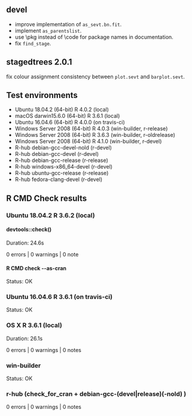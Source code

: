 ## devel 

* improve implementation of `as_sevt.bn.fit`. 
* implement `as_parentslist`. 
* use \pkg instead of \code for package names in documentation.
* fix `find_stage`.

## stagedtrees 2.0.1

fix colour assignment consistency between `plot.sevt` and `barplot.sevt`.

## Test environments

* Ubuntu 18.04.2      (64-bit)  R 4.0.2 (local) 
* macOS darwin15.6.0  (64-bit)  R 3.6.1 (local)
* Ubuntu 16.04.6      (64-bit)  R 4.0.0 (on travis-ci) 
* Windows Server 2008 (64-bit)  R 4.0.3 (win-builder, r-release)
* Windows Server 2008 (64-bit)  R 3.6.3 (win-builder, r-oldrelease)
* Windows Server 2008 (64-bit)  R 4.1.0 (win-builder, r-devel)
* R-hub debian-gcc-devel-nold (r-devel)
* R-hub debian-gcc-devel (r-devel)
* R-hub debian-gcc-release (r-release)
* R-hub windows-x86_64-devel (r-devel)
* R-hub ubuntu-gcc-release (r-release)
* R-hub fedora-clang-devel (r-devel)

## R CMD Check results

### Ubuntu 18.04.2 R 3.6.2 (local) 

#### devtools::check()

Duration: 24.6s

0 errors | 0 warnings | 0 note

#### R CMD check --as-cran

Status: OK

### Ubuntu 16.04.6 R 3.6.1 (on travis-ci)

Status: OK

### OS X R 3.6.1 (local)

Duration: 26.1s

0 errors | 0 warnings | 0 notes

### win-builder

Status: OK

### r-hub (check_for_cran + debian-gcc-(devel|release)(-nold) )

0 errors | 0 warnings | 0 notes
